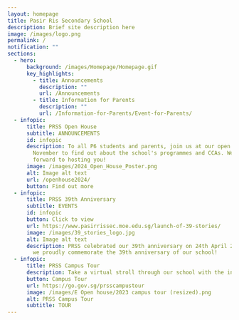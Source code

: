 ```yaml
---
layout: homepage
title: Pasir Ris Secondary School
description: Brief site description here
image: /images/logo.png
permalink: /
notification: ""
sections:
  - hero:
      background: /images/Homepage/Homepage.gif
      key_highlights:
        - title: Announcements
          description: ""
          url: /Announcements
        - title: Information for Parents
          description: ""
          url: /Information-for-Parents/Event-for-Parents/
  - infopic:
      title: PRSS Open House
      subtitle: ANNOUNCEMENTS
      id: infopic
      description: To all P6 students and parents, join us at our open house on 23
        November to find out about the school's programmes and CCAs. We look
        forward to hosting you!
      image: /images/2024_Open_House_Poster.png
      alt: Image alt text
      url: /openhouse2024/
      button: Find out more
  - infopic:
      title: PRSS 39th Anniversary
      subtitle: EVENTS
      id: infopic
      button: Click to view
      url: https://www.pasirrissec.moe.edu.sg/launch-of-39-stories/
      image: /images/39_stories_logo.jpg
      alt: Image alt text
      description: PRSS celebrated our 39th anniversary on 24th April 2024. Join us as
        we proudly commemorate the 39th anniversary of our school!
  - infopic:
      title: PRSS Campus Tour
      description: Take a virtual stroll through our school with the interactive 360° tour.
      button: Campus Tour
      url: https://go.gov.sg/prsscampustour
      image: /images/E Open house/2023 campus tour (resized).png
      alt: PRSS Campus Tour
      subtitle: TOUR
---
```

